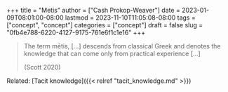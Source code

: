 +++
title = "Metis"
author = ["Cash Prokop-Weaver"]
date = 2023-01-09T08:01:00-08:00
lastmod = 2023-11-10T11:05:08-08:00
tags = ["concept", "concept"]
categories = ["concept"]
draft = false
slug = "0fb4e788-6220-4127-9175-761e6f1c1e16"
+++

> The term mētis, [...] descends from classical Greek and denotes the knowledge that can come only from practical experience [...]
>
> (Scott 2020)

Related: [Tacit knowledge]({{< relref "tacit_knowledge.md" >}})
